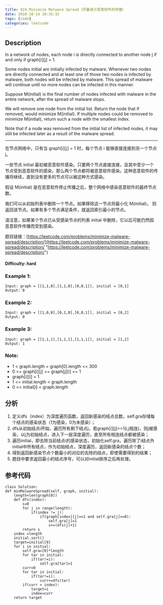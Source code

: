 ```yaml
---
title: 924.Minimize Malware Spread（尽量减少恶意软件的传播）
date: 2018-10-14 18:35:15
tags: [code]
categories: leetcode
---
```

## Description

In a network of nodes, each node i is directly connected to another node j if and only if graph[i][j] = 1.

Some nodes initial are initially infected by malware.  Whenever two nodes are directly connected and at least one of those two nodes is infected by malware, both nodes will be infected by malware.  This spread of malware will continue until no more nodes can be infected in this manner.

Suppose M(initial) is the final number of nodes infected with malware in the entire network, after the spread of malware stops.

We will remove one node from the initial list.  Return the node that if removed, would minimize M(initial).  If multiple nodes could be removed to minimize M(initial), return such a node with the smallest index.

Note that if a node was removed from the initial list of infected nodes, it may still be infected later as a result of the malware spread.

---

在节点网络中，只有当 graph[i][j] = 1 时，每个节点 i 能够直接连接到另一个节点 j。

一些节点 initial 最初被恶意软件感染。只要两个节点直接连接，且其中至少一个节点受到恶意软件的感染，那么两个节点都将被恶意软件感染。这种恶意软件的传播将继续，直到没有更多的节点可以被这种方式感染。

假设 M(initial) 是在恶意软件停止传播之后，整个网络中感染恶意软件的最终节点数。

我们可以从初始列表中删除一个节点。如果移除这一节点将最小化 M(initial)， 则返回该节点。如果有多个节点满足条件，就返回索引最小的节点。

请注意，如果某个节点已从受感染节点的列表 initial 中删除，它以后可能仍然因恶意软件传播而受到感染。

题目链接：[https://leetcode.com/problems/minimize-malware-spread/description/](https://leetcode.com/problems/minimize-malware-spread/description/ "https://leetcode.com/problems/minimize-malware-spread/description/")

#### Difficulty: hard

<!-- more -->

### Example 1:

	Input: graph = [[1,1,0],[1,1,0],[0,0,1]], initial = [0,1]
	Output: 0

### Example 2:

	Input: graph = [[1,0,0],[0,1,0],[0,0,1]], initial = [0,2]
	Output: 0

### Example 3:

	Input: graph = [[1,1,1],[1,1,1],[1,1,1]], initial = [1,2]
	Output: 1

### Note:

- 1 < graph.length = graph[0].length <= 300
- 0 <= graph[i][j] == graph[j][i] <= 1
- graph[i][i] = 1
- 1 <= initial.length < graph.length
- 0 <= initial[i] < graph.length

## 分析

1. 定义dfs（index）为深度遍历函数，返回新感染的结点总数，self.gra存储每个结点的感染状态（1为感染，0为未感染）；
2. dfs从初始结点i开始，遍历所有剩下结点j，若graph[i][j]==1(i,j相连)，则j被感染，以j为初始结点，进入下一层深度遍历，直至所有相连结点都被感染；
3. 遍历initial，即去除当前结点i的感染状态，初始化self.gra，遍历除了i结点外initial中所有结点，作为初始结点，深度遍历，返回新感染的结点个数；
4. 得到返回新感染节点个数最小的对应的去除的结点，即使需要得到的结果；
5. 题目中要求返回最小的结点序号，可以对initial排序之后再处理。

## 参考代码

	class Solution:
    def minMalwareSpread(self, graph, initial):
        length=len(graph[0])
        def dfs(index):
            s=0
            for j in range(length):
                if(index != j):
                    if(graph[index][j]==1 and self.gra[j]==0):
                        self.gra[j]=1
                        s+=(dfs(j)+1)
            return s
        index =length
        initial.sort()
        target=initial[0]
        for i in initial:
            self.gra=[0]*length
            for tar in initial:
                if(tar!=i):
                    self.gra[tar]=1
            curr=0
            for tar in initial:
                if(tar!=i):
                    curr+=dfs(tar)
            if(curr < index):
                target=i
                index=curr
        return target